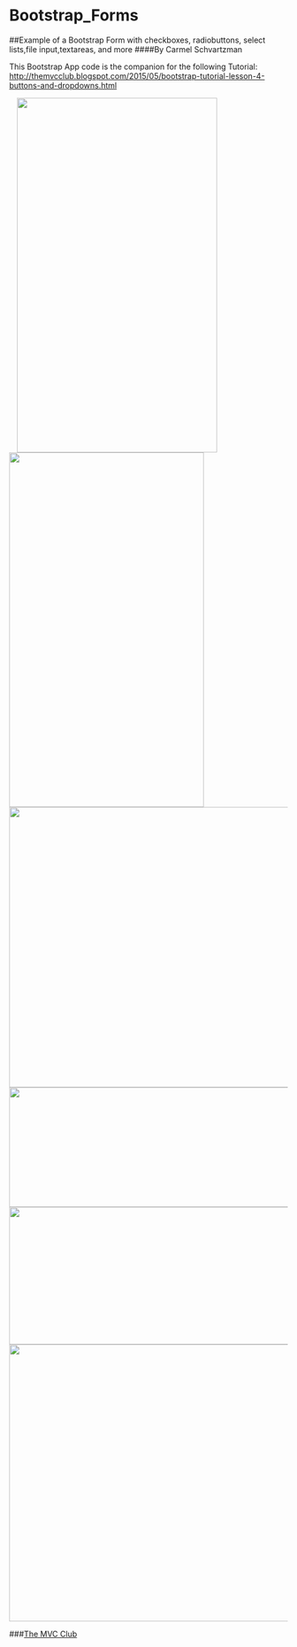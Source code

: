 # Bootstrap_Forms
##Example of a Bootstrap Form with checkboxes, radiobuttons, select lists,file input,textareas, and more
####By Carmel Schvartzman

This Bootstrap App code is the companion for the following Tutorial:
 http://themvcclub.blogspot.com/2015/05/bootstrap-tutorial-lesson-4-buttons-and-dropdowns.html

<a href="http://themvcclub.blogspot.com/2015/05/bootstrap-tutorial-lesson-4-buttons-and-dropdowns.html" imageanchor="1" target="_blank" style="margin-left: 1em; margin-right: 1em;">


<img border="0" height="640" src="http://2.bp.blogspot.com/-g29td--stjg/VWQjCo8DnfI/AAAAAAAAK9Q/-9V6xYdObvM/s640/2.png" width="362" />

<img border="0" height="640" src="http://3.bp.blogspot.com/-oalExZTNyts/VWQjCZIsL9I/AAAAAAAAK88/pQYafNR1zl8/s640/3.png" width="352" />

<img border="0" height="506" src="http://4.bp.blogspot.com/-3IoVPCTikt4/VWQjBOTaK8I/AAAAAAAAK9I/OdFH5jnb_-w/s640/1.png" width="640" />

<img border="0" height="216" src="http://2.bp.blogspot.com/-JUKwREZsBKI/VWQjCtRwsAI/AAAAAAAAK84/YVIwqLTbRX8/s640/4.png" width="640" />

<img border="0" height="248" src="http://4.bp.blogspot.com/-2kiHyxA2eSo/VWQjDPn48QI/AAAAAAAAK80/_bO2XLG4xDY/s640/5.png" width="640" />

<img border="0" height="500" src="http://1.bp.blogspot.com/-2UiSw6hvq4I/VWQjDTbH4nI/AAAAAAAAK8s/VMD8BCBo56s/s640/6.png" width="640" />



</a>

###<a href="http://themvcclub.blogspot.com/"   target="_blank"  >The MVC Club</a>


